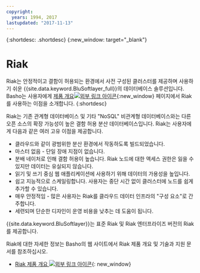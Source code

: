 ```yaml
---
copyright:
  years: 1994, 2017
lastupdated: "2017-11-13"
---
```


{:shortdesc: .shortdesc}
{:new_window: target="_blank"}

# Riak

Riak는 안정적이고 결함이 허용되는 환경에서 사전 구성된 클러스터를 제공하며 사용하기 쉬운 {{site.data.keyword.BluSoftlayer_full}}의 데이터베이스 솔루션입니다. Basho는 사용자에게 [제품 개요![외부 링크 아이콘](../../icons/launch-glyph.svg "외부 링크 아이콘")](http://basho.com/products/riak-overview/){:new_window} 페이지에서 Riak를 사용하는 이점을 소개합니다.
{:shortdesc}

Riak는 기존 관계형 데이터베이스 및 기타 "NoSQL" 비관계형 데이터베이스와는 다른 오픈 소스의 확장 가능성이 높은 결함 허용 분산 데이터베이스입니다. Riak는 사용자에게 다음과 같은 여러 고유 이점을 제공합니다.

* 클라우드와 같이 광범위한 분산 환경에서 작동하도록 빌드되었습니다.
* 마스터 없음 - 단일 장애 지점이 없습니다.
* 분배 네이처로 인해 결함 허용이 높습니다. Riak 노드에 대한 액세스 권한은 잃을 수 있지만 데이터는 유실되지 않습니다.
* 읽기 및 쓰기 중심 웹 애플리케이션에 사용하기 위해 데이터의 가용성을 높입니다.
* 쉽고 지능적으로 스케일링합니다. 사용자는 중단 시간 없이 클러스터에 노드를 쉽게 추가할 수 있습니다.
* 매우 안정적임 - 많은 사용자는 Riak를 클라우드 데이터 인프라의 "구성 요소"로 간주합니다.
* 세련되며 단순한 디자인이 운영 비용을 낮추는 데 도움이 됩니다.

{{site.data.keyword.BluSoftlayer}}는 표준 Riak 및 Riak 엔터프라이즈 버전의 Riak를 제공합니다.

Riak에 대한 자세한 정보는 Basho의 웹 사이트에서 Riak 제품 개요 및 기술과 지원 문서를 참조하십시오.

* [Riak 제품 개요 ![외부 링크 아이콘](../../icons/launch-glyph.svg "외부 링크 아이콘")](http://basho.com/products/riak-overview/){: new_window}

